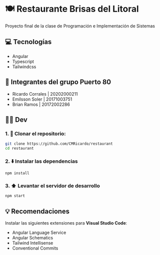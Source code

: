 # 🍽️ Restaurante Brisas del Litoral

Proyecto final de la clase de Programación e Implementación de Sistemas

## 💻️ Tecnologías
- Angular
- Typescript
- Tailwindcss

## 👥 Integrantes del grupo Puerto 80
- Ricardo Corrales | 20202000211
- Emilsson Soler | 20171003751
- Brian Ramos | 20172002286

## 👩‍💻 Dev

### 1. 📎 Clonar el repositorio:

```sh
git clone https://github.com/CMRicardo/restaurant
cd restaurant
```

### 2. ⬇️ Instalar las dependencias
```sh
npm install
```

### 3. ⬆️ Levantar el servidor de desarrollo
```sh
npm start
```

## 💡 Recomendaciones
Instalar las siguientes extensiones para **Visual Studio Code**:
- Angular Language Service
- Angular Schematics
- Tailwind Intellisense
- Conventional Commits
